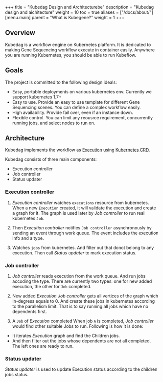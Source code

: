 +++
title = "Kubedag Design and Architecturebe"
description = "Kubedag design and aichitecture"
weight = 10
toc = true
aliases = ["/docs/about/"]
[menu.main]
  parent = "What is Kubegene?"
  weight = 1
+++

## Overview

Kubedag is a workflow engine on Kubernetes platform. It is dedicated to making Gene Sequencing workflow execute in container easily. Anywhere you are running Kubernetes, you should be able to run Kubeflow.

## Goals

The project is committed to the following design ideals:
* Easy, portable deployments on various kubernetes env. Currently we support kubernetes 1.7+
* Easy to use. Provide an easy to use template for different Gene Sequencing scenes. You can define a complex workflow easily.
* High availability. Provide fail over, even if an instance down. 
* Flexible control. You can limit any reousrce requirement, concurrently running jobs, and select nodes to run on.


## Architecture

Kubedag implements the workflow as [Execution](../execution.md) using [Kubernetes CRD](https://kubernetes.io/docs/concepts/extend-kubernetes/api-extension/custom-resources/#customresourcedefinitions).

Kubedag consists of three main components:
* Execution controller
* Job controller
* Status updater

### Execution controller

1. *Execution controller* watches `executions` resource from kubernetes. When a new `Execution` created, it will validate the execution and create a graph for it. The graph is used later by *Job controller* to run real kubernetes `Job`.

1. Then *Execution controller* notifies `Job controller` asynchronously by sending an event through work queue. The event includes the execution info and a type.

1. Watches `jobs` from kubernetes. And filter out that donot belong to any execution. Then call *Status updater* to mark execution status.

### Job controller

1. *Job controller* reads execution from the work queue. And run jobs accoding the type. There are currently two types: one for new added execution, the other for `Job` completed.

1. New added *Execution*
*Job controller* gets all vertices of the graph which In-degress equals to 0. And create these jobs in kubernetes according to the parallelism limit. That is to say running all jobs which have no dependents first.

1. A `Job` of *Execution* completed 
When job `A` is completed, *Job controller* would find other suitable Jobs to run. Following is how it is done:

* It iterates *Execution* graph and find the Children jobs. 
* And then filter out the jobs whose dependents are not all completed. The left ones are ready to run.

### Status updater

*Status updater* is used to update Execution status according to the children jobs status.